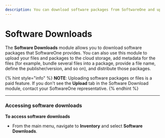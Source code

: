```yaml
---
description: You can download software packages from SoftwareOne and upload your own files.
---
```


# Software Downloads

The **Software Downloads** module allows you to download software packages that SoftwareOne provides. You can also use this module to upload your files and packages to the cloud storage, add metadata for the files (for example, bundle several files into a package, provide a file name, define the publisher/version, and so on), and distribute those packages.

{% hint style="info" %}
**NOTE**: Uploading software packages or files is a paid feature. If you don't see the **Upload** tab in the Software Download module, contact your SoftwareOne representative.
{% endhint %}

***

### **Accessing software downloads**

**To access software downloads**

* From the main menu, navigate to **Inventory** and select **Software Downloads**.
